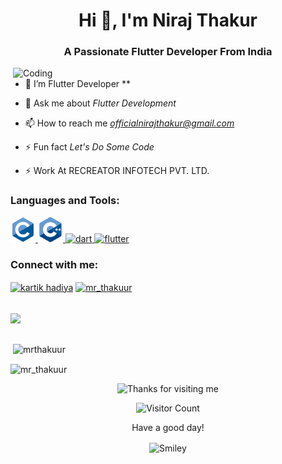 <h1 align="center">Hi 👋, I'm Niraj Thakur</h1>
<h3 align="center">A Passionate Flutter Developer From India</h3>
<img align="right" alt="Coding" width="500" high="500" src="https://raw.githubusercontent.com/abhisheknaiidu/abhisheknaiidu/master/code.gif"</h5>

<!-- <p align="left"> <img src="https://komarev.com/ghpvc/?username=durgesh005&label=Profile%20views&color=0e75b6&style=flat" alt="durgesh005" /> </p>
 -->

- 🌱 I’m Flutter Developer **

- 💬 Ask me about *Flutter Development*

- 📫 How to reach me *officialnirajthakur@gmail.com*

- ⚡ Fun fact *Let's Do Some Code*

- ⚡ Work At RECREATOR INFOTECH PVT. LTD.


<h3 align="left">Languages and Tools:</h3>
<p align="left"> <a href="https://www.cprogramming.com/" target="_blank" rel="noreferrer"> <img src="https://raw.githubusercontent.com/devicons/devicon/master/icons/c/c-original.svg" alt="c" width="40" height="40"/> </a> <a href="https://www.w3schools.com/cpp/" target="_blank" rel="noreferrer"> <img src="https://raw.githubusercontent.com/devicons/devicon/master/icons/cplusplus/cplusplus-original.svg" alt="cplusplus" width="40" height="40"/> </a> <a href="https://dart.dev" target="_blank" rel="noreferrer"> <img src="https://www.vectorlogo.zone/logos/dartlang/dartlang-icon.svg" alt="dart" width="40" height="40"/> </a> <a href="https://flutter.dev" target="_blank" rel="noreferrer"> <img src="https://www.vectorlogo.zone/logos/flutterio/flutterio-icon.svg" alt="flutter" width="40" height="40"/> </a> </p>

<h3 align="left">Connect with me:</h3>
<p align="left">
<a href="https://linkedin.com/in/mrthakuur" target="blank"><img align="center" src="https://raw.githubusercontent.com/mrthakuur/github-profile-readme-generator/master/src/images/icons/Social/linked-in-alt.svg" alt="kartik hadiya" height="30" width="40" /></a>
<a href="https://instagram.com/mr_thakuur" target="blank"><img align="center" src="https://raw.githubusercontent.com/mrthakuur/github-profile-readme-generator/master/src/images/icons/Social/instagram.svg" alt="mr_thakuur" height="30" width="40" /></a>
</p>
    <br/>
  <a href="https://github.com/durgesh005">
  <img align="center" src="https://github-readme-stats.vercel.app/api/top-langs/?username=durgesh005&theme=light&hide_langs_below=1" />
    <br/>
  </a>
  
  <br/>
  <p>&nbsp;<img align="center" src="https://github-readme-stats.vercel.app/api?username=mrthakuur&show_icons=true&locale=en" alt="mrthakuur" /></p>

<p><img align="center" src="https://github-readme-streak-stats.herokuapp.com/?user=mr_thakuur&" alt="mr_thakuur" /></p>

<div align="center">

<img height="120" alt="Thanks for visiting me" width="100%" src="https://raw.githubusercontent.com/BrunnerLivio/brunnerlivio/master/images/marquee.svg" />
<br />

![Visitor Count](https://profile-counter.glitch.me/brunnerlivio/count.svg)

<div align="center">
<p>Have a good day!</p>
<div>
<img src="https://github.com/fnky/fnky/raw/fnky/img/smile.gif" alt="Smiley" align="center">
</div>
</div>
